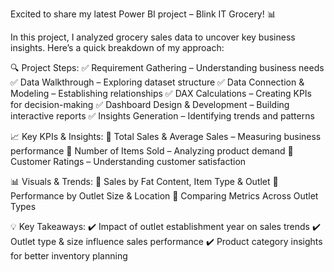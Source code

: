 Excited to share my latest Power BI project – Blink IT Grocery! 📊

In this project, I analyzed grocery sales data to uncover key business insights. Here’s a quick breakdown of my approach:

🔍 Project Steps:
✅ Requirement Gathering – Understanding business needs
✅ Data Walkthrough – Exploring dataset structure
✅ Data Connection & Modeling – Establishing relationships
✅ DAX Calculations – Creating KPIs for decision-making
✅ Dashboard Design & Development – Building interactive reports
✅ Insights Generation – Identifying trends and patterns

📈 Key KPIs & Insights:
🔹 Total Sales & Average Sales – Measuring business performance
🔹 Number of Items Sold – Analyzing product demand
🔹 Customer Ratings – Understanding customer satisfaction

📊 Visuals & Trends:
📌 Sales by Fat Content, Item Type & Outlet
📌 Performance by Outlet Size & Location
📌 Comparing Metrics Across Outlet Types

💡 Key Takeaways:
✔️ Impact of outlet establishment year on sales trends
✔️ Outlet type & size influence sales performance
✔️ Product category insights for better inventory planning
